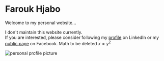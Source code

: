 # Farouk Hjabo
Welcome to my personal website...

I don't maintain this website currently.  
If you are interested, please consider following my [profile](https://www.linkedin.com/in/farouk-hjabo/) on LinkedIn or my [public page](https://www.facebook.com/fh.public/) on Facebook. Math to be deleted $x = y^2$

![personal profile picture](https://i.imgur.com/aIUiMWy.png)
